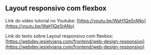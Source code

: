 ## Layout responsivo com flexbox


Link do vídeo tutorial no Youtube: [https://youtu.be/WaH1Qe5rANo](https://youtu.be/WaH1Qe5rANo)

Link do texto sobre Layout responsivo com flexbox: [https://webdev.jesielviana.com/frontend/web-design-responsivo](https://webdev.jesielviana.com/frontend/web-design-responsivo)
